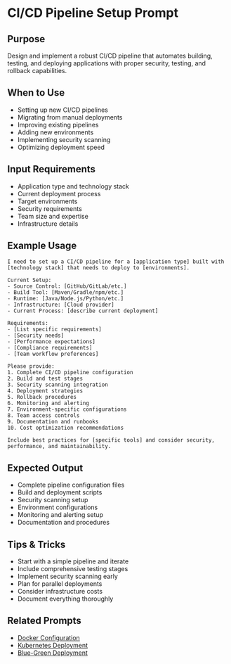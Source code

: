 # CI/CD Pipeline Setup Prompt

## Purpose
Design and implement a robust CI/CD pipeline that automates building, testing, and deploying applications with proper security, testing, and rollback capabilities.

## When to Use
- Setting up new CI/CD pipelines
- Migrating from manual deployments
- Improving existing pipelines
- Adding new environments
- Implementing security scanning
- Optimizing deployment speed

## Input Requirements
- Application type and technology stack
- Current deployment process
- Target environments
- Security requirements
- Team size and expertise
- Infrastructure details

## Example Usage

```prompt
I need to set up a CI/CD pipeline for a [application type] built with [technology stack] that needs to deploy to [environments].

Current Setup:
- Source Control: [GitHub/GitLab/etc.]
- Build Tool: [Maven/Gradle/npm/etc.]
- Runtime: [Java/Node.js/Python/etc.]
- Infrastructure: [Cloud provider]
- Current Process: [describe current deployment]

Requirements:
- [List specific requirements]
- [Security needs]
- [Performance expectations]
- [Compliance requirements]
- [Team workflow preferences]

Please provide:
1. Complete CI/CD pipeline configuration
2. Build and test stages
3. Security scanning integration
4. Deployment strategies
5. Rollback procedures
6. Monitoring and alerting
7. Environment-specific configurations
8. Team access controls
9. Documentation and runbooks
10. Cost optimization recommendations

Include best practices for [specific tools] and consider security, performance, and maintainability.
```

## Expected Output
- Complete pipeline configuration files
- Build and deployment scripts
- Security scanning setup
- Environment configurations
- Monitoring and alerting setup
- Documentation and procedures

## Tips & Tricks
- Start with a simple pipeline and iterate
- Include comprehensive testing stages
- Implement security scanning early
- Plan for parallel deployments
- Consider infrastructure costs
- Document everything thoroughly

## Related Prompts
- [Docker Configuration](./docker-configuration.md)
- [Kubernetes Deployment](./kubernetes-deployment.md)
- [Blue-Green Deployment](./blue-green-deployment.md)
